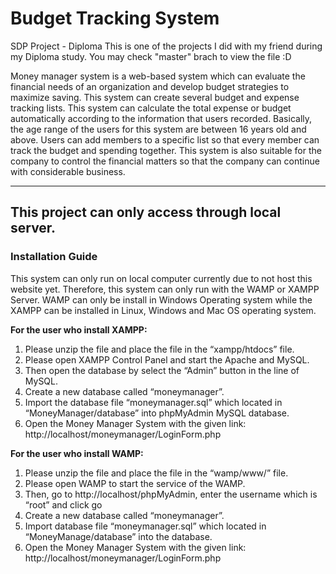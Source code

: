 # Budget Tracking System
SDP Project - Diploma
This is one of the projects I did with my friend during my Diploma study. 
You may check "master" brach to view the file :D

Money manager system is a web-based system which can evaluate the financial needs of an organization and develop budget strategies to maximize saving. This system can create several budget and expense tracking lists. This system can calculate the total expense or budget automatically according to the information that users recorded. Basically, the age range of the users for this system are between 16 years old and above. Users can add members to a specific list so that every member can track the budget and spending together. This system is also suitable for the company to control the financial matters so that the company can continue with considerable business.

---

## This project can only access through local server. 
### **Installation Guide**
This system can only run on local computer currently due to not host this website yet. Therefore, this system can only run with the WAMP or XAMPP Server. WAMP can only be install in Windows Operating system while the XAMPP can be installed in Linux, Windows and Mac OS operating system. 

**For the user who install XAMPP:**
1.	Please unzip the file and place the file in the “xampp/htdocs” file.
2.	Please open XAMPP Control Panel and start the Apache and MySQL.
3.	Then open the database by select the “Admin” button in the line of MySQL.
4.	Create a new database called “moneymanager”.
5.	Import the database file “moneymanager.sql” which located in “MoneyManager/database” into phpMyAdmin MySQL database. 
6.	Open the Money Manager System with the given link: 
http://localhost/moneymanager/LoginForm.php

**For the user who install WAMP:**
1.	Please unzip the file and place the file in the “wamp/www/” file.
2.	Please open WAMP to start the service of the WAMP.
3.	Then, go to http://localhost/phpMyAdmin, enter the username which is “root” and click go
4.	Create a new database called “moneymanager”.
5.	Import database file “moneymanager.sql” which located in “MoneyManage/database” into the database.
6.	Open the Money Manager System with the given link:
http://localhost/moneymanager/LoginForm.php





